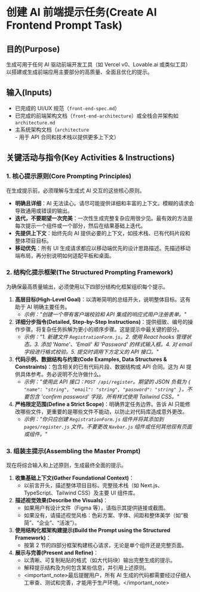 # 创建 AI 前端提示任务(Create AI Frontend Prompt Task)

## 目的(Purpose)

生成可用于任何 AI 驱动前端开发工具（如 Vercel v0、Lovable.ai 或类似工具）以搭建或生成前端应用主要部分的高质量、全面且优化的提示。

## 输入(Inputs)

- 已完成的 UI/UX 规范（`front-end-spec.md`）
- 已完成的前端架构文档（`front-end-architecture`）或全栈合并架构如 `architecture.md`
- 主系统架构文档（`architecture` - 用于 API 合同和技术栈以提供更多上下文）

## 关键活动与指令(Key Activities & Instructions)

### 1. 核心提示原则(Core Prompting Principles)

在生成提示前，必须理解与生成式 AI 交互的这些核心原则。

- **明确且详细**：AI 无法读心。请尽可能提供详细和丰富的上下文。模糊的请求会导致通用或错误的输出。
- **迭代，不要期望一次完美**：一次性生成完整复杂应用很少见。最有效的方法是每次提示一个组件或一个部分，然后在结果基础上迭代。
- **先提供上下文**：始终先向 AI 提供必要的上下文，如技术栈、已有代码片段和整体项目目标。
- **移动优先**：所有 UI 生成请求都应以移动端优先的设计思路描述。先描述移动端布局，再分别说明如何适配平板和桌面。

### 2. 结构化提示框架(The Structured Prompting Framework)

为确保最高质量输出，必须使用以下四部分结构化框架组织每个提示。

1. **高层目标(High-Level Goal)**：以清晰简明的总结开头，说明整体目标。这有助于 AI 明确主要任务。
    - _示例："创建一个带有客户端校验和 API 集成的响应式用户注册表单。"_
2. **详细分步指令(Detailed, Step-by-Step Instructions)**：提供细致、编号的操作步骤。将复杂任务拆解为更小的顺序步骤。这是提示中最关键的部分。
    - _示例："1. 新建文件 `RegistrationForm.js`。2. 使用 React hooks 管理状态。3. 添加 'Name'、'Email' 和 'Password' 的样式输入框。4. 对 email 字段进行格式校验。5. 提交时调用下方定义的 API 接口。"_
3. **代码示例、数据结构与约束(Code Examples, Data Structures & Constraints)**：包含相关的已有代码片段、数据结构或 API 合同。这为 AI 提供具体参考。务必说明不允许做什么。
    - _示例："使用此 API 接口：`POST /api/register`。期望的 JSON 负载为 `{ "name": "string", "email": "string", "password": "string" }`。不要包含 'confirm password' 字段。所有样式使用 Tailwind CSS。"_
4. **严格限定范围(Define a Strict Scope)**：明确界定任务边界。告诉 AI 只能修改哪些文件，更重要的是哪些文件不能动，以防止对代码库造成意外更改。
    - _示例："你只应创建 `RegistrationForm.js` 组件并将其添加到 `pages/register.js` 文件。不要更改 `Navbar.js` 组件或任何其他现有页面或组件。"_

### 3. 组装主提示(Assembling the Master Prompt)

现在将综合输入和上述原则，生成最终全面的提示。

1. **收集基础上下文(Gather Foundational Context)**：
    - 以前言开头，描述整体项目目标、完整技术栈（如 Next.js、TypeScript、Tailwind CSS）及主要 UI 组件库。
2. **描述视觉效果(Describe the Visuals)**：
    - 如果用户有设计文件（Figma 等），请指示其提供链接或截图。
    - 如果没有，请描述视觉风格：色彩方案、字体、间距和整体美学（如“极简”、“企业”、“活泼”）。
3. **使用结构化框架构建提示(Build the Prompt using the Structured Framework)**：
    - 按第 2 节的四部分框架构建核心请求，无论是单个组件还是完整页面。
4. **展示与完善(Present and Refine)**：
    - 以清晰、可复制粘贴的格式（如大代码块）输出完整生成的提示。
    - 解释提示结构及为何包含某些信息，并引用上述原则。
    - <important_note>最后提醒用户，所有 AI 生成的代码都需要经过仔细人工审查、测试和完善，才能用于生产环境。</important_note>
